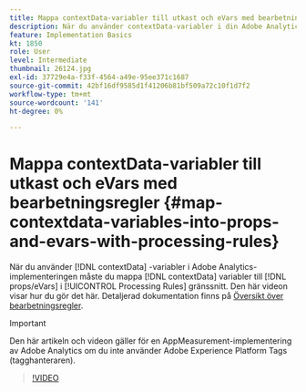 ```yaml
---
title: Mappa contextData-variabler till utkast och eVars med bearbetningsregler
description: När du använder contextData-variabler i din Adobe Analytics-implementering måste du mappa contextData-variablerna till props/eVars i gränssnittet för bearbetningsregler för att dina data ska visas i de faktiska rapporterna. Den här videon visar hur du gör det här.
feature: Implementation Basics
kt: 1850
role: User
level: Intermediate
thumbnail: 26124.jpg
exl-id: 37729e4a-f33f-4564-a49e-95ee371c1687
source-git-commit: 42bf16df9585d1f41206b81bf509a72c10f1d7f2
workflow-type: tm+mt
source-wordcount: '141'
ht-degree: 0%

---
```


# Mappa contextData-variabler till utkast och eVars med bearbetningsregler {#map-contextdata-variables-into-props-and-evars-with-processing-rules}

När du använder [!DNL contextData] -variabler i Adobe Analytics-implementeringen måste du mappa [!DNL contextData] variabler till [!DNL props/eVars] i [!UICONTROL Processing Rules] gränssnitt. Den här videon visar hur du gör det här. Detaljerad dokumentation finns på [Översikt över bearbetningsregler](https://experienceleague.adobe.com/docs/analytics/admin/admin-tools/manage-report-suites/edit-report-suite/report-suite-general/c-processing-rules/processing-rules.html).

>[!IMPORTANT]
>
>Den här artikeln och videon gäller för en AppMeasurement-implementering av Adobe Analytics om du inte använder Adobe Experience Platform Tags (tagghanteraren).


>[!VIDEO](https://video.tv.adobe.com/v/26124/?quality=12&learn=on)

